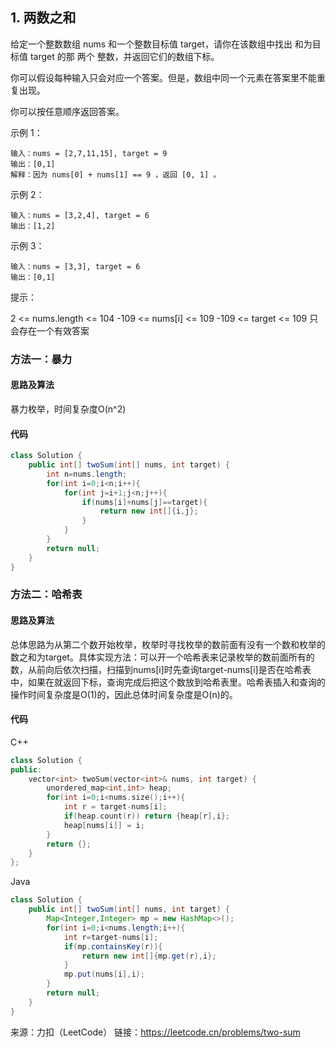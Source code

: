 ## 1. 两数之和

给定一个整数数组 nums 和一个整数目标值 target，请你在该数组中找出 和为目标值 target  的那 两个 整数，并返回它们的数组下标。

你可以假设每种输入只会对应一个答案。但是，数组中同一个元素在答案里不能重复出现。

你可以按任意顺序返回答案。

示例 1：

```
输入：nums = [2,7,11,15], target = 9
输出：[0,1]
解释：因为 nums[0] + nums[1] == 9 ，返回 [0, 1] 。
```

示例 2：

```
输入：nums = [3,2,4], target = 6
输出：[1,2]
```


示例 3：

```
输入：nums = [3,3], target = 6
输出：[0,1]
```

提示：

2 <= nums.length <= 104
-109 <= nums[i] <= 109
-109 <= target <= 109
只会存在一个有效答案



### 方法一：暴力

#### 思路及算法

暴力枚举，时间复杂度O(n^2)

#### 代码

```java
class Solution {
    public int[] twoSum(int[] nums, int target) {
        int n=nums.length;
        for(int i=0;i<n;i++){
            for(int j=i+1;j<n;j++){
                if(nums[i]+nums[j]==target){
                    return new int[]{i,j};
                }
            }
        }
        return null;
    }
}
```



### 方法二：哈希表

#### 思路及算法

总体思路为从第二个数开始枚举，枚举时寻找枚举的数前面有没有一个数和枚举的数之和为target。具体实现方法：可以开一个哈希表来记录枚举的数前面所有的数，从前向后依次扫描，扫描到nums[i]时先查询target-nums[i]是否在哈希表中，如果在就返回下标，查询完成后把这个数放到哈希表里。哈希表插入和查询的操作时间复杂度是O(1)的，因此总体时间复杂度是O(n)的。

#### 代码

C++

```C++
class Solution {
public:
    vector<int> twoSum(vector<int>& nums, int target) {
        unordered_map<int,int> heap;
        for(int i=0;i<nums.size();i++){
            int r = target-nums[i];
            if(heap.count(r)) return {heap[r],i};
            heap[nums[i]] = i;
        }
        return {};
    }
};
```

Java

```java
class Solution {
    public int[] twoSum(int[] nums, int target) {
        Map<Integer,Integer> mp = new HashMap<>();
        for(int i=0;i<nums.length;i++){
            int r=target-nums[i];
            if(mp.containsKey(r)){
                return new int[]{mp.get(r),i};
            }
            mp.put(nums[i],i);
        }
        return null;
    }
}
```













来源：力扣（LeetCode）
链接：https://leetcode.cn/problems/two-sum

